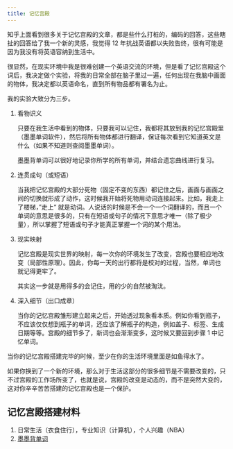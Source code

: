 ```yaml
---
title: 记忆宫殿
---
```


知乎上面看到很多关于记忆宫殿的文章，都是些什么打桩的，编码的回答，这些瞎扯的回答给了我一个新的灵感，我觉得 12 年抗战英语都以失败告终，很有可能是因为我没有将英语容纳到生活中。

很显然，在现实环境中我是很难创建一个英语交流的环境，但是看了记忆宫殿这个词后，我决定做个实验，将我的日常全部在脑子里过一遍，任何出现在我脑中画面的物体，我决定都以英语命名，直到所有物品都有署名为止。

我的实验大致分为三步。

1. 看物识义

   只要在我生活中看到的物体，只要我可以记住，我都将其放到我的记忆宫殿里（墨墨单词软件），然后将所有物体都进行翻译，保证每次看到它知道英文是什么（如果不知道则查阅墨墨单词）。

   墨墨背单词可以很好地记录你所学的所有单词，并结合遗忘曲线进行复习。

2. 连贯成句（或短语）

   当我把记忆宫殿的大部分死物（固定不变的东西）都记住之后，画面与画面之间的切换就形成了动作，这时候我开始将死物用动词连接起来。比如，我走上了楼梯，”走上“ 就是动词。人说话的时候是不会一个一个词翻译的，而且一个单词的意思是很多的，只有在短语或句子的情况下意思才唯一（除了极少量），所以掌握了短语或句子才能真正掌握一个词的某个用法。

3. 现实映射

   记忆宫殿是现实世界的映射，每一次你的环境发生了改变，宫殿也要相应地改变（局部性原理）。因此，你每一天的出行都将是校对的过程，当然，单词也就记得更牢了。

   其实这一步就是用得多的会记住，用的少的自然被淘汰。

4. 深入细节（出口成章）

   当你的记忆宫殿雏形建立起来之后，开始透过现象看本质。例如你看到瓶子，不应该仅仅想到瓶子的单词，还应该了解瓶子的构造，例如盖子、标签、生成日期等等。宫殿的细节多了，新词也会渐渐变多，这时候又要回到步骤 1 中记忆单词。

当你的记忆宫殿搭建完毕的时候，至少在你的生活环境里面是如鱼得水了。

如果你换到了一个新的环境，那么对于生活这部分的很多细节是不需要改变的，只不过宫殿的工作场所变了，也就是说，宫殿的改变是动态的，而不是突然大变的，这对你辛辛苦苦搭建的记忆宫殿也是一个保护。

## 记忆宫殿搭建材料

1. 日常生活（衣食住行），专业知识（计算机），个人兴趣（NBA）
2. [墨墨背单词](https://www.maimemo.com/)
